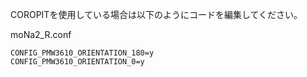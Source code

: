 COROPITを使用している場合は以下のようにコードを編集してください。

moNa2_R.conf
```
CONFIG_PMW3610_ORIENTATION_180=y
CONFIG_PMW3610_ORIENTATION_0=y
```